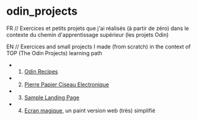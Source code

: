 # odin_projects

FR // Exercices et petits projets que j'ai réalisés (à partir de zéro) dans le contexte du chemin d'apprentissage supérieur (les projets Odin)

EN // Exercices and small projects I made (from scratch) in the context of TOP (The Odin Projects) learning path


- 1) [Odin Recipes](https://poudlardo.github.io/odin_projects/odin-recipes-page/)
- 2) [Pierre Papier Ciseau Electronique](https://poudlardo.github.io/odin_projects/rock_paper_scissors/ropasci.html)
- 3) [Sample Landing Page](https://poudlardo.github.io/odin_projects/sample-landing-page/index.html)
- 4) [Ecran magique](https://poudlardo.github.io/ecran_magique_web/web_ecran.html), un paint version web (très) simplifié
